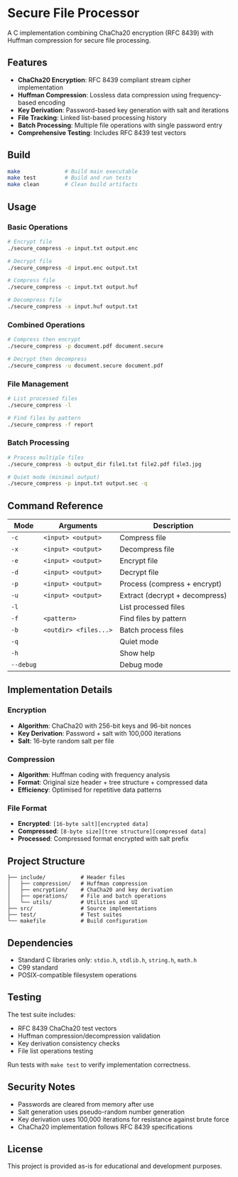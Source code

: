 # Secure File Processor

A C implementation combining ChaCha20 encryption (RFC 8439) with Huffman compression for secure file processing.

## Features

- **ChaCha20 Encryption**: RFC 8439 compliant stream cipher implementation
- **Huffman Compression**: Lossless data compression using frequency-based encoding
- **Key Derivation**: Password-based key generation with salt and iterations  
- **File Tracking**: Linked list-based processing history
- **Batch Processing**: Multiple file operations with single password entry
- **Comprehensive Testing**: Includes RFC 8439 test vectors

## Build

```bash
make              # Build main executable
make test         # Build and run tests
make clean        # Clean build artifacts
```

## Usage

### Basic Operations
```bash
# Encrypt file
./secure_compress -e input.txt output.enc

# Decrypt file  
./secure_compress -d input.enc output.txt

# Compress file
./secure_compress -c input.txt output.huf

# Decompress file
./secure_compress -x input.huf output.txt
```

### Combined Operations
```bash
# Compress then encrypt
./secure_compress -p document.pdf document.secure

# Decrypt then decompress
./secure_compress -u document.secure document.pdf
```

### File Management
```bash
# List processed files
./secure_compress -l

# Find files by pattern
./secure_compress -f report
```

### Batch Processing
```bash
# Process multiple files
./secure_compress -b output_dir file1.txt file2.pdf file3.jpg

# Quiet mode (minimal output)
./secure_compress -p input.txt output.sec -q
```

## Command Reference

| Mode | Arguments | Description |
|------|-----------|-------------|
| `-c` | `<input> <output>` | Compress file |
| `-x` | `<input> <output>` | Decompress file |
| `-e` | `<input> <output>` | Encrypt file |
| `-d` | `<input> <output>` | Decrypt file |
| `-p` | `<input> <output>` | Process (compress + encrypt) |
| `-u` | `<input> <output>` | Extract (decrypt + decompress) |
| `-l` | | List processed files |
| `-f` | `<pattern>` | Find files by pattern |
| `-b` | `<outdir> <files...>` | Batch process files |
| `-q` | | Quiet mode |
| `-h` | | Show help |
| `--debug` | | Debug mode |

## Implementation Details

### Encryption
- **Algorithm**: ChaCha20 with 256-bit keys and 96-bit nonces
- **Key Derivation**: Password + salt with 100,000 iterations
- **Salt**: 16-byte random salt per file

### Compression  
- **Algorithm**: Huffman coding with frequency analysis
- **Format**: Original size header + tree structure + compressed data
- **Efficiency**: Optimised for repetitive data patterns

### File Format
- **Encrypted**: `[16-byte salt][encrypted data]`
- **Compressed**: `[8-byte size][tree structure][compressed data]`
- **Processed**: Compressed format encrypted with salt prefix

## Project Structure

```
├── include/           # Header files
│   ├── compression/   # Huffman compression
│   ├── encryption/    # ChaCha20 and key derivation  
│   ├── operations/    # File and batch operations
│   └── utils/         # Utilities and UI
├── src/               # Source implementations
├── test/              # Test suites
└── makefile           # Build configuration
```

## Dependencies

- Standard C libraries only: `stdio.h`, `stdlib.h`, `string.h`, `math.h`
- C99 standard
- POSIX-compatible filesystem operations

## Testing

The test suite includes:
- RFC 8439 ChaCha20 test vectors
- Huffman compression/decompression validation
- Key derivation consistency checks
- File list operations testing

Run tests with `make test` to verify implementation correctness.

## Security Notes

- Passwords are cleared from memory after use
- Salt generation uses pseudo-random number generation
- Key derivation uses 100,000 iterations for resistance against brute force
- ChaCha20 implementation follows RFC 8439 specifications

## License

This project is provided as-is for educational and development purposes.